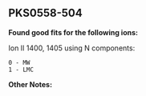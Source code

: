 ## PKS0558-504
**Found good fits for the following ions:**

Ion II 1400, 1405 using N components:
```
0 - MW
1 - LMC
```


**Other Notes:**

